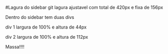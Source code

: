 #Lagura do sidebar
git 
lagura ajustavel com total de 420px e fixa de 156px

Dentro do sidebar tem duas divs

div 1 largura de 100% e altura de 44px

div 2 largura de 100% e altura de 112px

Massa!!!!
